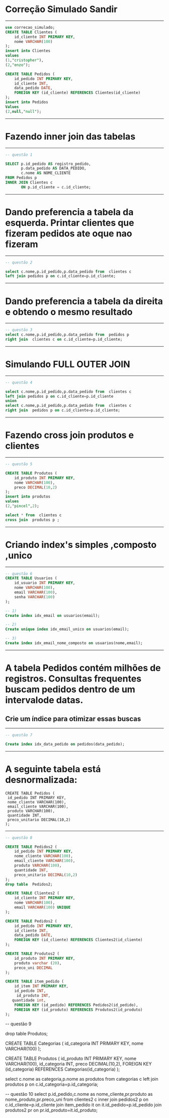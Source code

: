 # Correção Simulado Sandir
-----------------
```sql
use correcao_simulado;
CREATE TABLE Clientes (
    id_cliente INT PRIMARY KEY,
    nome VARCHAR(100)
);
insert into Clientes
values
(1,"cristopher"),
(2,"enzo");

CREATE TABLE Pedidos (
    id_pedido INT PRIMARY KEY,
    id_cliente INT,
    data_pedido DATE,
    FOREIGN KEY (id_cliente) REFERENCES Clientes(id_cliente)
);
insert into Pedidos
Values
(2,null,"null");
```
-----------------
# Fazendo inner join das tabelas 
-----------------
```sql
-- questão 1 

SELECT p.id_pedido AS registro_pedido,
       p.data_pedido AS DATA_PEDIDO,
       c.nome AS NOME_CLIENTE
FROM Pedidos p
INNER JOIN Clientes c
       ON p.id_cliente = c.id_cliente;
```       
-----------------
# Dando preferencia a tabela da esquerda. Printar clientes que fizeram pedidos ate oque nao fizeram
-----------------
```sql
-- questão 2

select c.nome,p.id_pedido,p.data_pedido from  clientes c
left join pedidos p on c.id_cliente=p.id_cliente;
```
-----------------
# Dando preferencia a tabela da direita e obtendo o mesmo resultado 
-----------------
```sql
-- questão 3
select c.nome,p.id_pedido,p.data_pedido from  pedidos p
right join  clientes c on c.id_cliente=p.id_cliente;
```
-----------------
# Simulando FULL OUTER JOIN 
-----------------
```sql
-- questão 4

select c.nome,p.id_pedido,p.data_pedido from  clientes c
left join pedidos p on c.id_cliente=p.id_cliente
union
select c.nome,p.id_pedido,p.data_pedido from  clientes c
right join  pedidos p on c.id_cliente=p.id_cliente;
```

-----------------
# Fazendo cross join produtos e clientes
-----------------
```sql
-- questão 5

CREATE TABLE Produtos (
    id_produto INT PRIMARY KEY,
    nome VARCHAR(100),
    preco DECIMAL(10,2)
);
insert into produtos
values
(2,"pincel",2);

select * from  clientes c
cross join  produtos p ;
```

-----------------
# Criando index's simples ,composto ,unico
-----------------
```sql
-- questão 6
CREATE TABLE Usuarios (
    id_usuario INT PRIMARY KEY,
    nome VARCHAR(100),
    email VARCHAR(100),
    senha VARCHAR(100)
);

-- 1)
Create index idx_email on usuarios(email);

-- 2)
Create unique index idx_email_unico on usuarios(email);

-- 3)
Create index idx_email_nome_composto on usuarios(nome,email);
```
-----------------
# A tabela Pedidos contém milhões de registros. Consultas frequentes buscam pedidos dentro de um intervalode datas.
## Crie um índice para otimizar essas buscas
-----------------
```sql
-- questão 7

Create index idx_data_pedido on pedidos(data_pedido);
```
-----------------
# A seguinte tabela está desnormalizada:

    CREATE TABLE Pedidos (
     id_pedido INT PRIMARY KEY,
     nome_cliente VARCHAR(100),
     email_cliente VARCHAR(100),
     produto VARCHAR(100),
     quantidade INT,
     preco_unitario DECIMAL(10,2)
    );
    
-----------------

```sql
-- questão 8

CREATE TABLE Pedidos2 (
    id_pedido INT PRIMARY KEY,
    nome_cliente VARCHAR(100),
    email_cliente VARCHAR(100),
    produto VARCHAR(100),
    quantidade INT,
    preco_unitario DECIMAL(10,2)
);
drop table  Pedidos2;

CREATE TABLE Clientes2 (
    id_cliente INT PRIMARY KEY,
    nome VARCHAR(100),
    email VARCHAR(100) UNIQUE
);

CREATE TABLE Pedidos2 (
    id_pedido INT PRIMARY KEY,
    id_cliente INT,
    data_pedido DATE,
    FOREIGN KEY (id_cliente) REFERENCES Clientes2(id_cliente)
);

CREATE TABLE Produtos2 (
    id_produto INT PRIMARY KEY,
    produto varchar (20),
    preco_uni DECIMAL
);

CREATE TABLE item_pedido (
    id_item INT PRIMARY KEY,
    id_pedido INT,
     id_produto INT,
   quantidade int,
    FOREIGN KEY (id_pedido) REFERENCES Pedidos2(id_pedido),
    FOREIGN KEY (id_produto) REFERENCES Produtos2(id_produto)
);
```
-- questão 9

drop table Produtos;

CREATE TABLE Categorias (
    id_categoria INT PRIMARY KEY,
    nome VARCHAR(100)
);

CREATE TABLE Produtos (
    id_produto INT PRIMARY KEY,
    nome VARCHAR(100),
    id_categoria INT,
    preco DECIMAL(10,2),
    FOREIGN KEY (id_categoria) REFERENCES Categorias(id_categoria)
);

select c.nome as categoria,p.nome as produtos 
from categorias c
left join produtos p on c.id_categoria=p.id_categoria;

-- questão 10
select p.id_pedido,c.nome as nome_cliente,pr.produto as  nome_produto,pr.preco_uni from
clientes2 c
inner join  pedidos2 p on c.id_cliente=p.id_cliente
join item_pedido it on it.id_pedido=p.id_pedido
join produtos2 pr on pr.id_produto=it.id_produto;
